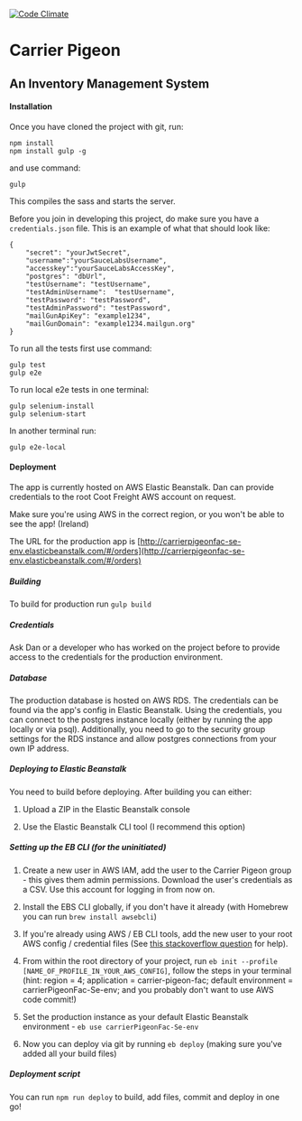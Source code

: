 [![Code Climate](https://codeclimate.com/github/foundersandcoders/carrier-pigeon/badges/gpa.svg)](https://codeclimate.com/github/foundersandcoders/carrier-pigeon)

# Carrier Pigeon
## An Inventory Management System

#### Installation

Once you have cloned the project with git, run:

```
npm install
npm install gulp -g
```

and use command:

```
gulp
```

This compiles the sass and starts the server.

Before you join in developing this project, do make sure you have a `credentials.json` file. This is an example of what that should look like:

```
{
	"secret": "yourJwtSecret",
	"username":"yourSauceLabsUsername",
	"accesskey":"yourSauceLabsAccessKey",
	"postgres": "dbUrl",
	"testUsername": "testUsername",
	"testAdminUsername":  "testUsername",
	"testPassword": "testPassword",
	"testAdminPassword": "testPassword",
	"mailGunApiKey": "example1234",
	"mailGunDomain": "example1234.mailgun.org"
}
```

To run all the tests first use command:

```
gulp test
gulp e2e
```


To run local e2e tests in one terminal:

```
gulp selenium-install
gulp selenium-start
```

In another terminal run:

```
gulp e2e-local
```

#### Deployment

The app is currently hosted on AWS Elastic Beanstalk. Dan can provide credentials to the root Coot Freight AWS account on request.

Make sure you're using AWS in the correct region, or you won't be able to see the app! (Ireland)

The URL for the production app is [http://carrierpigeonfac-se-env.elasticbeanstalk.com/#/orders](http://carrierpigeonfac-se-env.elasticbeanstalk.com/#/orders)


##### Building

To build for production run `gulp build`

##### Credentials

Ask Dan or a developer who has worked on the project before to provide access to the credentials for the production environment.

##### Database

The production database is hosted on AWS RDS. The credentials can be found via the app's config in Elastic Beanstalk. Using the credentials, you can connect to the postgres instance locally (either by running the app locally or via psql). Additionally, you need to go to the security group settings for the RDS instance and allow postgres connections from your own IP address.

##### Deploying to Elastic Beanstalk

You need to build before deploying. After building you can either:

1. Upload a ZIP in the Elastic Beanstalk console

2. Use the Elastic Beanstalk CLI tool (I recommend this option)

##### Setting up the EB CLI (for the uninitiated)

1. Create a new user in AWS IAM, add the user to the Carrier Pigeon group - this gives them admin permissions. Download the user's credentials as a CSV. Use this account for logging in from now on.

2. Install the EBS CLI globally, if you don't have it already (with Homebrew you can run `brew install awsebcli`)

3. If you're already using AWS / EB CLI tools, add the new user to your root AWS config / credential files (See [this stackoverflow question](https://stackoverflow.com/questions/29190202/how-to-change-the-aws-account-using-the-elastic-beanstalk-cli) for help).

4. From within the root directory of your project, run `eb init --profile [NAME_OF_PROFILE_IN_YOUR_AWS_CONFIG]`, follow the steps in your terminal (hint: region = 4; application = carrier-pigeon-fac; default environment = carrierPigeonFac-Se-env; and you probably don't want to use AWS code commit!)

5. Set the production instance as your default Elastic Beanstalk environment - `eb use carrierPigeonFac-Se-env`

6. Now you can deploy via git by running `eb deploy` (making sure you've added all your build files)

##### Deployment script

You can run `npm run deploy` to build, add files, commit and deploy in one go!
